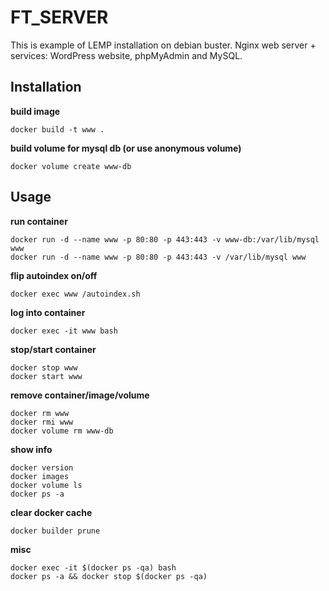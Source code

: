 # FT_SERVER

This is example of LEMP installation on debian buster.
Nginx web server + services: WordPress website, phpMyAdmin and MySQL.

## Installation

**build image**

	docker build -t www .

**build volume for mysql db (or use anonymous volume)**

	docker volume create www-db

## Usage

**run container**

	docker run -d --name www -p 80:80 -p 443:443 -v www-db:/var/lib/mysql www
	docker run -d --name www -p 80:80 -p 443:443 -v /var/lib/mysql www

**flip autoindex on/off**

	docker exec www /autoindex.sh

**log into container**

	docker exec -it www bash

**stop/start container**

	docker stop www
	docker start www

**remove container/image/volume**

	docker rm www
	docker rmi www
	docker volume rm www-db

**show info**

	docker version
	docker images
	docker volume ls
	docker ps -a

**clear docker cache**

	docker builder prune

**misc**

	docker exec -it $(docker ps -qa) bash
	docker ps -a && docker stop $(docker ps -qa)

